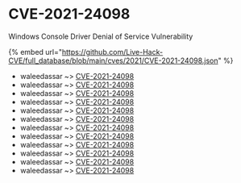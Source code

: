 # CVE-2021-24098

Windows Console Driver Denial of Service Vulnerability

{% embed url="https://github.com/Live-Hack-CVE/full_database/blob/main/cves/2021/CVE-2021-24098.json" %}


* waleedassar ~> [CVE-2021-24098](https://www.alice-snow.ru/2021/database/cve-2021-24098/cve-2021-24098-waleedassar)
* waleedassar ~> [CVE-2021-24098](https://www.alice-snow.ru/2021/database/cve-2021-24098/cve-2021-24098-waleedassar)
* waleedassar ~> [CVE-2021-24098](https://www.alice-snow.ru/2021/database/cve-2021-24098/cve-2021-24098-waleedassar)
* waleedassar ~> [CVE-2021-24098](https://www.alice-snow.ru/2021/database/cve-2021-24098/cve-2021-24098-waleedassar)
* waleedassar ~> [CVE-2021-24098](https://www.alice-snow.ru/2021/database/cve-2021-24098/cve-2021-24098-waleedassar)
* waleedassar ~> [CVE-2021-24098](https://www.alice-snow.ru/2021/database/cve-2021-24098/cve-2021-24098-waleedassar)
* waleedassar ~> [CVE-2021-24098](https://www.alice-snow.ru/2021/database/cve-2021-24098/cve-2021-24098-waleedassar)
* waleedassar ~> [CVE-2021-24098](https://www.alice-snow.ru/2021/database/cve-2021-24098/cve-2021-24098-waleedassar)
* waleedassar ~> [CVE-2021-24098](https://www.alice-snow.ru/2021/database/cve-2021-24098/cve-2021-24098-waleedassar)
* waleedassar ~> [CVE-2021-24098](https://www.alice-snow.ru/2021/database/cve-2021-24098/cve-2021-24098-waleedassar)
* waleedassar ~> [CVE-2021-24098](https://www.alice-snow.ru/2021/database/cve-2021-24098/cve-2021-24098-waleedassar)
* waleedassar ~> [CVE-2021-24098](https://www.alice-snow.ru/2021/database/cve-2021-24098/cve-2021-24098-waleedassar)